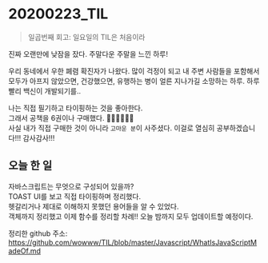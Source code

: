 # 20200223_TIL

> 일곱번째 회고: 일요일의 TIL은 처음이라

진짜 오랜만에 낮잠을 잤다. 주말다운 주말을 느낀 하루!  

우리 동네에서 우한 폐렴 확진자가 나왔다. 많이 걱정이 되고 내 주변 사람들을 포함해서 모두가 아프지 않았으면, 건강했으면, 유행하는 병이 얼른 지나가길 소망하는 하루. 하루 빨리 백신이 개발되기를..   

나는 직접 필기하고 타이핑하는 것을 좋아한다.   
그래서 공책을 6권이나 구매했다. :ledger::ledger::ledger::ledger::ledger::ledger:  
사실 내가 직접 구매한 것이 아니라 `고마운 분`이 사주셨다. 이걸로 열심히 공부하겠습니다!!! 감사감사!!!  
 
## 오늘 한 일
자바스크립트는 무엇으로 구성되어 있을까?  
TOAST UI를 보고 직접 타이핑하며 정리했다.  
헷갈리거나 제대로 이해하지 못했던 용어들을 알 수 있었다.  
객체까지 정리했고 이제 함수를 정리할 차례!!
오늘 밤까지 모두 업데이트할 예정이다.

정리한 github 주소: https://github.com/wowww/TIL/blob/master/Javascript/WhatIsJavaScriptMadeOf.md

 
